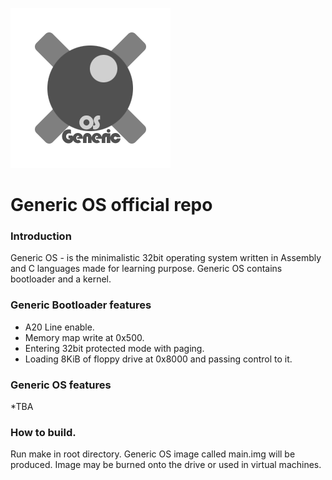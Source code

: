 ![Generic OS logo](https://github.com/Supertos/generic_os/blob/main/logo.png?raw=true)  
# Generic OS official repo 
### Introduction
Generic OS - is the minimalistic 32bit operating system written in Assembly and C languages made for learning purpose. Generic OS contains bootloader and a kernel.

### Generic Bootloader features
* A20 Line enable.
* Memory map write at 0x500.
* Entering 32bit protected mode with paging.
* Loading 8KiB of floppy drive at 0x8000 and passing control to it.

### Generic OS features
*TBA

### How to build.
Run make in root directory. Generic OS image called main.img will be produced. Image may be burned onto the drive or used in virtual machines.
